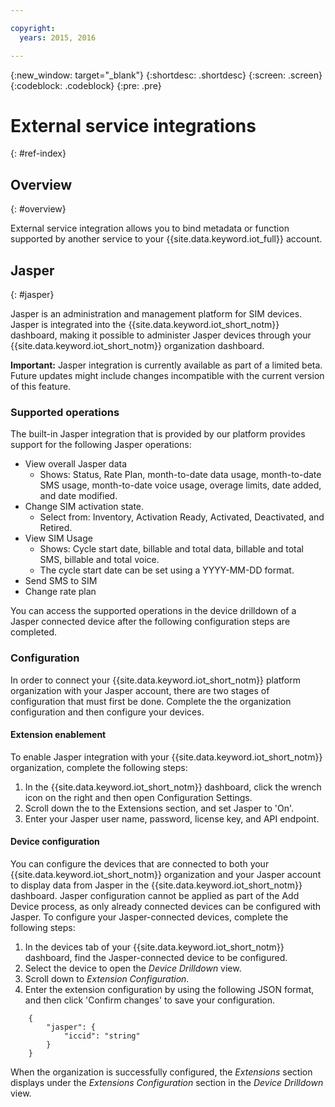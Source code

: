 ```yaml
---

copyright:
  years: 2015, 2016

---
```


{:new_window: target="_blank"}
{:shortdesc: .shortdesc}
{:screen: .screen}
{:codeblock: .codeblock}
{:pre: .pre}

# External service integrations
{: #ref-index}

## Overview
{: #overview}

External service integration allows you to bind metadata or function supported by another service to your {{site.data.keyword.iot_full}} account.

## Jasper
{: #jasper}

Jasper is an administration and management platform for SIM devices. Jasper is integrated into the {{site.data.keyword.iot_short_notm}} dashboard, making it possible to administer Jasper devices through your {{site.data.keyword.iot_short_notm}} organization dashboard.

**Important:** Jasper integration is currently available as part of a limited beta.  Future updates might include changes incompatible with the current version of this feature.


### Supported operations

The built-in Jasper integration that is provided by our platform provides support for the following Jasper operations:

- View overall Jasper data
  - Shows: Status, Rate Plan, month-to-date data usage, month-to-date SMS usage, month-to-date voice usage, overage limits, date added, and date modified.
- Change SIM activation state.
  - Select from: Inventory, Activation Ready, Activated, Deactivated, and Retired.
- View SIM Usage
  - Shows: Cycle start date, billable and total data, billable and total SMS, billable and total voice.
  - The cycle start date can be set using a YYYY-MM-DD format.
- Send SMS to SIM
- Change rate plan

You can access the supported operations in the device drilldown of a Jasper connected device after the following configuration steps are completed.


### Configuration

In order to connect your {{site.data.keyword.iot_short_notm}} platform organization with your Jasper account, there are two stages of configuration that must first be done. Complete the the organization configuration and then configure your devices.


#### Extension enablement

To enable Jasper integration with your {{site.data.keyword.iot_short_notm}} organization, complete the following steps:

1. In the {{site.data.keyword.iot_short_notm}} dashboard, click the wrench icon on the right and then open Configuration Settings.
2. Scroll down the to the Extensions section, and set Jasper to 'On'.
3. Enter your Jasper user name, password, license key, and API endpoint.

#### Device configuration

You can configure the devices that are connected to both your {{site.data.keyword.iot_short_notm}} organization and your Jasper account to display data from Jasper in the {{site.data.keyword.iot_short_notm}} dashboard. Jasper configuration cannot be applied as part of the Add Device process, as only already connected devices can be configured with Jasper. To configure your Jasper-connected devices, complete the following steps:

1. In the devices tab of your {{site.data.keyword.iot_short_notm}} dashboard, find the Jasper-connected device to be configured.
2. Select the device to open the *Device Drilldown* view.
3. Scroll down to *Extension Configuration*.
4. Enter the extension configuration by using the following JSON format, and then click 'Confirm changes' to save your configuration.

```  
    {
        "jasper": {
            "iccid": "string"
        }
    }

```

When the organization is successfully configured, the *Extensions* section displays under the *Extensions Configuration* section in the *Device Drilldown* view.

